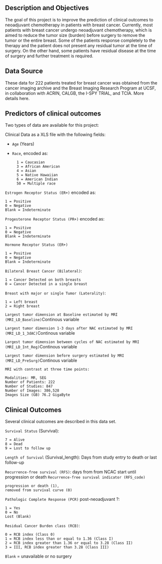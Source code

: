 ## Description and Objectives
The goal of this project is to improve the prediction of clinical outcomes to neoadjuvant chemotherapy in patients with breast cancer.
Currently, most patients with breast cancer undergo neoadjuvant chemotherapy, which is aimed to reduce the tumor size (burden) before surgery to remove the tumor or the entire breast. Some of the patients response completely to the therapy and the patient does not present any residual tumor at the time of surgery. On the other hand, some patients have residual disease at the time of surgery and further treatment is required.



## Data Source
These data for 222 patients treated for breast cancer was obtained from the cancer imaging archive and the Breast Imaging Research Program at UCSF, in collaboration with ACRIN, CALGB, the I-SPY TRIAL, and TCIA. More details here.

## Predictors of clinical outcomes
Two types of data are available for this project:

Clinical Data as a XLS file with the following fields:

* ``Age`` (Years)

* ``Race``, encoded as:

        1 = Caucasian
        3 = African American
        4 = Asian
        5 = Native Hawaiian
        6 = American Indian
        50 = Multiple race

``Estrogen Receptor Status (ER+)`` encoded as:

    1 = Positive
    0 = Negative
    Blank = Indeterminate
  
``Progesterone Receptor Status (PR+)`` encoded as:

    1 = Positive
    0 = Negative
    Blank = Indeterminate
  
``Hormone Receptor Status (ER+)``

    1 = Positive
    0 = Negative
    Blank = Indeterminate
  
``Bilateral Breast Cancer (Bilateral)``:

    1 = Cancer Detected on both breasts
    0 = Cancer Detected in a single breast
    
``Breast with major or single Tumor (Laterality)``:

    1 = Left breast
    2 = Right breast
    
``Largest tumor dimension at Baseline estimated by MRI (MRI_LD_Baseline)``Continous variable

``Largest tumor dimension 1-3 days after NAC estimated by MRI (MRI_LD_1_3dAC)``Continous variable

``Largest tumor dimension between cycles of NAC estimated by MRI (MRI_LD_Int_Reg)``Continous variable

``Largest tumor dimension before surgery estimated by MRI (MRI_LD_PreSurg)``Continous variable

    MRI with contrast at three time points:

    Modalities: MR, SEG
    Number of Patients: 222
    Number of Studies: 847
    Number of Images: 386,528
    Images Size (GB) 76.2 GigaByte

## Clinical Outcomes

Several clinical outcomes are described in this data set.

``Survival Status`` (Survival):

    7 = Alive
    8 = Dead
    9 = Lost to follow up
    
``Length of Survival`` (Survival_length): Days from study entry to death or last follow-up

``Recurrence-free survival (RFS)``: days from from NCAC start until progression or death
``Recurrence-free survival indicator (RFS_code)``

    progression or death (1),
    removed from survival curve (0)
    
``Pathologic Complete Response (PCR)`` post-neoadjuvant ?:

    1 = Yes
    0 = No
    Lost (Blank)
    
``Residual Cancer Burden class (RCB)``:

    0 = RCB index (Class 0)
    1 = RCB index less than or equal to 1.36 (Class I)
    2 = RCB index greater than 1.36 or equal to 3.28 (Class II)
    3 = III, RCB index greater than 3.28 (Class III)
    
``Blank`` = unavailable or no surgery

